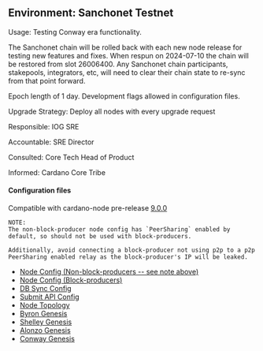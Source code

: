 ## Environment: Sanchonet Testnet

Usage: Testing Conway era functionality.

The Sanchonet chain will be rolled back with each new node release for testing
new features and fixes. When respun on 2024-07-10 the chain will be restored
from slot 26006400.  Any Sanchonet chain participants, stakepools, integrators,
etc, will need to clear their chain state to re-sync from that point forward.

Epoch length of 1 day. Development flags allowed in configuration files.

Upgrade Strategy: Deploy all nodes with every upgrade request

Responsible: IOG SRE

Accountable: SRE Director

Consulted: Core Tech Head of Product

Informed: Cardano Core Tribe

#### Configuration files

Compatible with cardano-node pre-release [9.0.0](https://github.com/IntersectMBO/cardano-node/releases/tag/9.0.0)

```
NOTE:
The non-block-producer node config has `PeerSharing` enabled by
default, so should not be used with block-producers.

Additionally, avoid connecting a block-producer not using p2p to a p2p
PeerSharing enabled relay as the block-producer's IP will be leaked.
```

- [Node Config (Non-block-producers -- see note above)](environments/sanchonet/config.json)
- [Node Config (Block-producers)](environments/sanchonet/config-bp.json)
- [DB Sync Config](environments/sanchonet/db-sync-config.json)
- [Submit API Config](environments/sanchonet/submit-api-config.json)
- [Node Topology](environments/sanchonet/topology.json)
- [Byron Genesis](environments/sanchonet/byron-genesis.json)
- [Shelley Genesis](environments/sanchonet/shelley-genesis.json)
- [Alonzo Genesis](environments/sanchonet/alonzo-genesis.json)
- [Conway Genesis](environments/sanchonet/conway-genesis.json)
